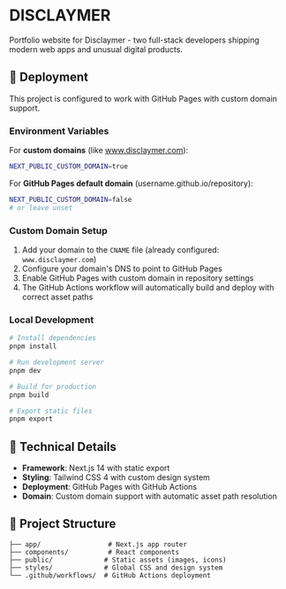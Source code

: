 # DISCLAYMER

Portfolio website for Disclaymer - two full-stack developers shipping modern web apps and unusual digital products.

## 🚀 Deployment

This project is configured to work with GitHub Pages with custom domain support.

### Environment Variables

For **custom domains** (like www.disclaymer.com):
```bash
NEXT_PUBLIC_CUSTOM_DOMAIN=true
```

For **GitHub Pages default domain** (username.github.io/repository):
```bash
NEXT_PUBLIC_CUSTOM_DOMAIN=false
# or leave unset
```

### Custom Domain Setup

1. Add your domain to the `CNAME` file (already configured: `www.disclaymer.com`)
2. Configure your domain's DNS to point to GitHub Pages
3. Enable GitHub Pages with custom domain in repository settings
4. The GitHub Actions workflow will automatically build and deploy with correct asset paths

### Local Development

```bash
# Install dependencies
pnpm install

# Run development server
pnpm dev

# Build for production
pnpm build

# Export static files
pnpm export
```

## 🔧 Technical Details

- **Framework**: Next.js 14 with static export
- **Styling**: Tailwind CSS 4 with custom design system
- **Deployment**: GitHub Pages with GitHub Actions
- **Domain**: Custom domain support with automatic asset path resolution

## 📁 Project Structure

```
├── app/                 # Next.js app router
├── components/          # React components
├── public/             # Static assets (images, icons)
├── styles/             # Global CSS and design system
└── .github/workflows/  # GitHub Actions deployment
```